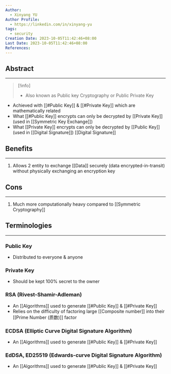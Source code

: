 ```yaml
---
Author:
  - Xinyang YU
Author Profile:
  - https://linkedin.com/in/xinyang-yu
tags:
  - security
Creation Date: 2023-10-05T11:42:46+08:00
Last Date: 2023-10-05T11:42:46+08:00
References:
---
```

## Abstract 
---
>[!info]
>- Also known as Public key Cryptography or Public Private Key
- Achieved with [[#Public Key]] & [[#Private Key]] which are mathematically related
- What [[#Public Key]] encrypts can only be decrypted by [[Private Key]] (used in [[Symmetric Key Exchange]])
- What [[Private Key]] encrypts can only be decrypted by [[Public Key]] (used in [[Digital Signature]]) [[Digital Signature]]


## Benefits
---
1) Allows 2 entity to exchange [[Data]] securely (data encrypted-in-transit) without physically exchanging an encryption key

## Cons
---
1) Much more computationally heavy compared to [[Symmetric Cryptography]]

## Terminologies 
---
### Public Key
- Distributed to everyone & anyone
### Private Key
- Should be kept 100% secret to the owner

### RSA (Rivest-Shamir-Adleman)
- An [[Algorithms]] used to generate [[#Public Key]] & [[#Private Key]]
- Relies on the difficulty of factoring large [[Composite number]] into their [[Prime Number (质数)]] factor
### ECDSA (Elliptic Curve Digital Signature Algorithm)
- An [[Algorithms]] used to generate [[#Public Key]] & [[#Private Key]]
### EdDSA, ED25519 (Edwards-curve Digital Signature Algorithm)
- An [[Algorithms]] used to generate [[#Public Key]] & [[#Private Key]]